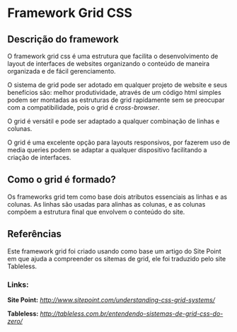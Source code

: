 # Framework Grid CSS

## Descrição do framework

O framework grid css é uma estrutura que facilita o desenvolvimento de layout de interfaces de websites organizando o conteúdo de maneira organizada e de fácil gerenciamento.

O sistema de grid pode ser adotado em qualquer projeto de website e seus benefícios são: melhor produtividade, através de um código html simples podem ser montadas as estruturas de grid rapidamente sem se preocupar com a compatibilidade, pois o grid é *cross-browser*.

O grid é versátil e pode ser adaptado a qualquer combinação de linhas e colunas.

O grid é uma excelente opção para layouts responsivos, por fazerem uso de media queries podem se adaptar a qualquer dispositivo facilitando a criação de interfaces.

## Como o grid é formado?

Os frameworks grid tem como base dois atributos essenciais as linhas e as colunas. As linhas são usadas para alinhas as colunas, e as colunas compõem a estrutura final que envolvem o conteúdo do site. 

## Referências

Este framework grid foi criado usando como base um artigo do Site Point em que ajuda a compreender os sitemas de grid, ele foi traduzido pelo site Tableless.


### Links:

**Site Point:**
*http://www.sitepoint.com/understanding-css-grid-systems/*

**Tableless:**
*http://tableless.com.br/entendendo-sistemas-de-grid-css-do-zero/*

